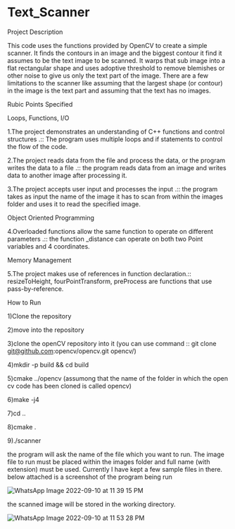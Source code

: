 # Text_Scanner

Project Description

This code uses the functions provided by OpenCV to create a simple scanner. It finds the contours in an image and the biggest contour it find it assumes to be the text image to be scanned. It warps that sub image into a flat rectangular shape and uses adoptive threshold to remove blemishes or other noise to give us only the text part of the image. There are a few limitations to the scanner like assuming that the largest shape (or contour) in the image is the text part and assuming that the text has no images.

Rubic Points Specified

Loops, Functions, I/O

1.The project demonstrates an understanding of C++ functions and control structures .:: The program uses multiple loops and if statements to control the flow of the code.

2.The project reads data from the file and process the data, or the program writes the data to a file .:: the program reads data from an image and writes data to another image after processing it.

3.The project accepts user input and processes the input .:: the program takes as input the name of the image it has to scan from within the images folder and uses it to read the specified image.

Object Oriented Programming

4.Overloaded functions allow the same function to operate on different parameters .:: the function _distance can operate on both two Point variables and 4 coordinates.

Memory Management

5.The project makes use of references in function declaration.:: resizeToHeight, fourPointTransform, preProcess are functions that use pass-by-reference.

How to Run

1)Clone the repository

2)move into the repository

3)clone the openCV repository into it (you can use command :: git clone git@github.com:opencv/opencv.git opencv/)

4)mkdir -p build && cd build

5)cmake ../opencv (assumong that the name of the folder in which the open cv code has been cloned is called opencv)

6)make -j4  

7)cd ..

8)cmake .

9)./scanner

the program will ask the name of the file which you want to run. The image file to run must be placed within the images folder and full name (with extension) must be used. Currently I have kept a few sample files in there.
below attached is a screenshot of the program being run

![WhatsApp Image 2022-09-10 at 11 39 15 PM](https://user-images.githubusercontent.com/51983729/189496320-ae6b802a-39ac-4e1c-8f1e-89ddb3237c89.jpeg)

the scanned image will be stored in the working directory.

![WhatsApp Image 2022-09-10 at 11 53 28 PM](https://user-images.githubusercontent.com/51983729/189496756-33372130-03aa-4f56-b275-4f61cd0bf733.jpeg)


